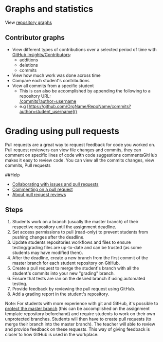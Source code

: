 # Graphs and statistics
View [repository graphs](https://docs.github.com/en/github/visualizing-repository-data-with-graphs/about-repository-graphs)
## Contributor graphs
* View different types of contributions over a selected period of time with [GitHub Insights/Contributors](https://docs.github.com/en/github/visualizing-repository-data-with-graphs/viewing-a-projects-contributors):
    * additions
    * deletions
    * commits
* View how much work was done across time
* Compare each student's contributions
* View all commits from a specific student
    * This is can also be accomplished by appending the following to a repository URL: <br>[/commits?author=username]()
    * e.g [https://github.com/OrgName/RepoName/commits?author=student_username]()
# Grading using pull requests
Pull requests are a great way to request feedback for code you worked on. Pull request reviewers can view file changes and commits, they can comment on specific lines of code with code suggestions commentsGitHub makes it easy to review code. You can view all the commits changes, view commits, Pull requests

##Help
* [Collaborating with issues and pull requests](https://docs.github.com/en/github/collaborating-with-issues-and-pull-requests)
* [Commenting on a pull request](https://docs.github.com/en/github/collaborating-with-issues-and-pull-requests/commenting-on-a-pull-request#about-pull-request-comments)
* [About pull request reviews](https://docs.github.com/en/github/collaborating-with-issues-and-pull-requests/about-pull-request-reviews)

## Steps
1. Students work on a branch (usually the master branch) of their respective repository until the assignment deadline.
2. Set access permissions to pull (read-only) to prevent students from pushing changes after the deadline.
3. Update students repositories workflows and files to ensure testing/grading files are up-to-date and can be trusted (as some students may have modified them).
2. After the deadline, create a new branch from the first commit of the master branch for each student repository on GitHub.
4. Create a pull request to merge the student's branch with all the student's commits into your new "grading" branch.
5. Ensure that tests are ran on the desired branch if using automated testing.
6. Provide feedback by reviewing the pull request using GitHub.
7. Add a grading report in the student's repository.

Note: For students with more experience with git and GitHub, it's possible to [protect the master branch](https://docs.github.com/en/github/administering-a-repository/configuring-protected-branches) (this can be accomplished on the assignment template repository beforehand) and require students to work on their own unprotected branches. Students will then have to create pull requests (to merge their branch into the master branch). The teacher will able to review and provide feedback on these requests. This way of giving feedback is closer to how GitHub is used in the workplace.
